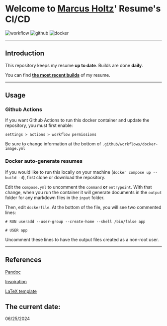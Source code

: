 # Welcome to [Marcus Holtz](https://github.com/MarcusHoltz)' Resume's CI/CD
![workflow](https://github.com/MarcusHoltz/resume-generator/actions/workflows/docker-image.yml/badge.svg)  ![github](https://badgen.net/badge/icon/github?icon=github&label)  ![docker](https://badgen.net/badge/icon/docker?icon=docker&label)
 
 
* * *
## Introduction
This repository keeps my resume **up to date**. Builds are done **daily**.
  
You can find **[the most recent builds](output/)** of my resume.
 
 
* * *
## Usage
### Github Actions
If you want Github Actions to run this docker container and update the repository,
you must first enable: 
  
 `settings > actions > workflow permissions` 
  
Be sure to change information at the bottom of `.github/workflows/docker-image.yml`
  
  
### Docker auto-generate resumes
If you would like to run this locally on your machine (`docker compose up --build -d`), first clone or download the repository.
 
Edit the `compose.yml` to uncomment the `command` **or** `entrypoint`.
With that change, when you run the container it will generate documents in the `output` folder for any markdown files in the `input` folder.
  
Then, edit `dockerfile`. At the bottom of the file, you will see two commented lines:
 
`# RUN useradd --user-group --create-home --shell /bin/false app`
  
`# USER app`
 
Uncomment these lines to have the output files created as a non-root user.
 
 
* * *
## References
[Pandoc](https://github.com/pandoc/dockerfiles)
 
[Inspiration](https://github.com/mszep/pandoc_resume)
 
[LaTeX template](https://github.com/LukeSmithxyz/md-website-cv)
 
 
 
 
## The current date:  
 06/25/2024 
  
  
